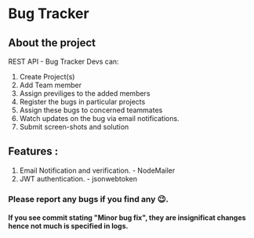 # Bug Tracker

## About the project

REST API - Bug Tracker
Devs can:

1. Create Project(s)
2. Add Team member
3. Assign previliges to the added members
4. Register the bugs in particular projects
5. Assign these bugs to concerned teammates
6. Watch updates on the bug via email notifications.
7. Submit screen-shots and solution

## Features :

1.  Email Notification and verification. - NodeMailer
2.  JWT authentication. - jsonwebtoken

### Please report any bugs if you find any 😉.

#### If you see commit stating "Minor bug fix", they are insignificat changes hence not much is specified in logs.
